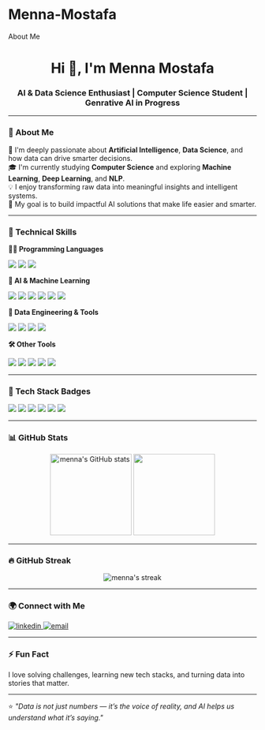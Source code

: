 # Menna-Mostafa
About Me
<h1 align="center">Hi 👋, I'm Menna Mostafa</h1>
<h3 align="center">AI & Data Science Enthusiast | Computer Science Student | Genrative AI in Progress</h3>

---

### 💫 About Me
🌱 I'm deeply passionate about **Artificial Intelligence**, **Data Science**, and how data can drive smarter decisions.  
🎓 I'm currently studying **Computer Science** and exploring **Machine Learning**, **Deep Learning**, and **NLP**.  
💡 I enjoy transforming raw data into meaningful insights and intelligent systems.  
🚀 My goal is to build impactful AI solutions that make life easier and smarter.  

---

### 🧠 Technical Skills

**👩‍💻 Programming Languages**
<p align="left">
  <img src="https://img.shields.io/badge/Python-3776AB?style=flat&logo=python&logoColor=white" />
  <img src="https://img.shields.io/badge/SQL-336791?style=flat&logo=postgresql&logoColor=white" />
  <img src="https://img.shields.io/badge/C++-00599C?style=flat&logo=cplusplus&logoColor=white" />
</p>

**🤖 AI & Machine Learning**
<p align="left">
  <img src="https://img.shields.io/badge/TensorFlow-FF6F00?style=flat&logo=tensorflow&logoColor=white" />
  <img src="https://img.shields.io/badge/Keras-D00000?style=flat&logo=keras&logoColor=white" />
  <img src="https://img.shields.io/badge/Scikit--learn-F7931E?style=flat&logo=scikitlearn&logoColor=white" />
  <img src="https://img.shields.io/badge/Pandas-150458?style=flat&logo=pandas&logoColor=white" />
  <img src="https://img.shields.io/badge/NumPy-013243?style=flat&logo=numpy&logoColor=white" />
  <img src="https://img.shields.io/badge/Matplotlib-11557C?style=flat&logo=plotly&logoColor=white" />
</p>

**🧩 Data Engineering & Tools**
<p align="left">
  <img src="https://img.shields.io/badge/Microsoft%20SQL%20Server-CC2927?style=flat&logo=microsoftsqlserver&logoColor=white" />
  <img src="https://img.shields.io/badge/SSIS-0078D7?style=flat&logo=microsoft&logoColor=white" />
  <img src="https://img.shields.io/badge/Azure%20SQL%20Database-0078D4?style=flat&logo=microsoftazure&logoColor=white" />
  <img src="https://img.shields.io/badge/ETL-4CAF50?style=flat&logo=data:image/svg+xml;base64,PHN2ZyBmaWxsPSJ3aGl0ZSIgcm9sZT0iaW1nIiB2aWV3Qm94PSIwIDAgMjQgMjQiIHhtbG5zPSJodHRwOi8vd3d3LnczLm9yZy8yMDAwL3N2ZyI+PHBhdGggZD0iTTggNnYySDZ2MTBoMTJWMThoLTJ2Mkg4eiIvPjxwYXRoIGQ9Ik0yMCAxMmgtNHYySDl2LTJoLTJWOGgydjJoNnYtMmgydjR6Ii8+PC9zdmc+" />
</p>

**🛠️ Other Tools**
<p align="left">
  <img src="https://img.shields.io/badge/Git-F05032?style=flat&logo=git&logoColor=white" />
  <img src="https://img.shields.io/badge/GitHub-181717?style=flat&logo=github&logoColor=white" />
  <img src="https://img.shields.io/badge/Jupyter-F37626?style=flat&logo=jupyter&logoColor=white" />
  <img src="https://img.shields.io/badge/VS%20Code-0078D4?style=flat&logo=visualstudiocode&logoColor=white" />
  <img src="https://img.shields.io/badge/Anaconda-44A833?style=flat&logo=anaconda&logoColor=white" />
</p>

---


### 🌟 Tech Stack Badges
<p align="left">
  <img src="https://img.shields.io/badge/Python-3776AB?style=flat&logo=python&logoColor=white" />
  <img src="https://img.shields.io/badge/TensorFlow-FF6F00?style=flat&logo=tensorflow&logoColor=white" />
  <img src="https://img.shields.io/badge/Keras-D00000?style=flat&logo=keras&logoColor=white" />
  <img src="https://img.shields.io/badge/Scikit--learn-F7931E?style=flat&logo=scikitlearn&logoColor=white" />
  <img src="https://img.shields.io/badge/Azure-0078D4?style=flat&logo=microsoftazure&logoColor=white" />
  <img src="https://img.shields.io/badge/SQL%20Server-CC2927?style=flat&logo=microsoftsqlserver&logoColor=white" />
</p>

---

### 📊 GitHub Stats
<p align="center">
  <img src="https://github-readme-stats.vercel.app/api?username=mennamostafa14&show_icons=true&theme=radical" alt="menna's GitHub stats" height="165"/>
  <img src="https://github-readme-stats.vercel.app/api/top-langs/?username=menna-mostafa&layout=compact&theme=radical" height="165" />
</p>




---

### 🔥 GitHub Streak
<p align="center">
  <img src="https://streak-stats.demolab.com?user=menna-mostafa&theme=radical&hide_border=true" alt="menna's streak" />
</p>

---

### 🌍 Connect with Me
<p align="left">
  <a href="https://www.linkedin.com/in/menna-mostafa" target="_blank">
    <img src="https://img.shields.io/badge/LinkedIn-0077B5?style=flat&logo=linkedin&logoColor=white" alt="linkedin" />
  </a>
  <a href="mailto:mennamo142005.gmail.com" target="_blank">
    <img src="https://img.shields.io/badge/Email-D14836?style=flat&logo=gmail&logoColor=white" alt="email" />
  </a>
</p>

---

### ⚡ Fun Fact
I love solving challenges, learning new tech stacks, and turning data into stories that matter.  

---

⭐️ *"Data is not just numbers — it’s the voice of reality, and AI helps us understand what it’s saying."*
